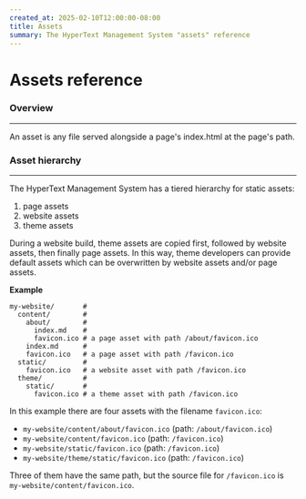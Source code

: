 ```yaml
---
created_at: 2025-02-10T12:00:00-08:00
title: Assets
summary: The HyperText Management System "assets" reference
---
```


# Assets reference

<auto-toc selectors='h3,h4,h5,h6,dl dt'></auto-toc>

### Overview
------------

An asset is any file served alongside a page's index.html at the page's path.

### Asset hierarchy
-------------------

The HyperText Management System has a tiered hierarchy for static assets:

1. page assets
1. website assets
1. theme assets

During a website build, theme assets are copied first, followed by website assets, then finally page assets.
In this way, theme developers can provide default assets which can be overwritten by website assets and/or page assets.

**Example**

```shell
my-website/       #
  content/        #
    about/        #
      index.md    #
      favicon.ico # a page asset with path /about/favicon.ico
    index.md      #
    favicon.ico   # a page asset with path /favicon.ico
  static/         #
    favicon.ico   # a website asset with path /favicon.ico
  theme/          #
    static/       #
      favicon.ico # a theme asset with path /favicon.ico
```

In this example there are four assets with the filename `favicon.ico`:

* `my-website/content/about/favicon.ico` (path: `/about/favicon.ico`)
* `my-website/content/favicon.ico` (path: `/favicon.ico`)
* `my-website/static/favicon.ico` (path: `/favicon.ico`)
* `my-website/theme/static/favicon.ico` (path: `/favicon.ico`)

Three of them have the same path, but the source file for `/favicon.ico` is `my-website/content/favicon.ico`.


<!-- Links -->
